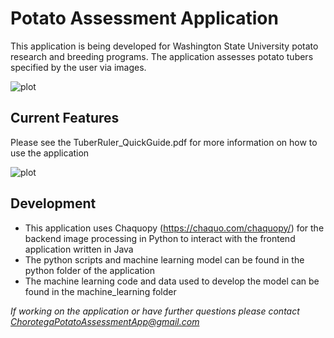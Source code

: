 # Potato Assessment Application
This application is being developed for Washington State University potato research and breeding programs. The application assesses potato tubers specified by the user via images. 

![plot](https://github.com/Team-Chorotega/Potato-Assessment-Application/blob/main/Chorotega%20Senior%20Design%20Poster.png)


## Current Features
Please see the TuberRuler_QuickGuide.pdf for more information on how to use the application

![plot](https://github.com/Team-Chorotega/Potato-Assessment-Application/blob/main/test_images/user_guide.png)

## Development
* This application uses Chaquopy (https://chaquo.com/chaquopy/) for the backend image processing in Python to interact with the frontend application written in Java
* The python scripts and machine learning model can be found in the python folder of the application
* The machine learning code and data used to develop the model can be found in the machine_learning folder
 
 *If working on the application or have further questions please contact ChorotegaPotatoAssessmentApp@gmail.com*
